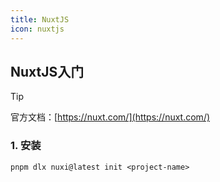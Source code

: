 ```yaml
---
title: NuxtJS
icon: nuxtjs
---
```


## NuxtJS入门

> [!tip] 
> 官方文档：[https://nuxt.com/](https://nuxt.com/)

### 1. 安装

```shell
pnpm dlx nuxi@latest init <project-name>
```
